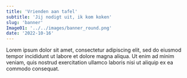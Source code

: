 ```yaml
---
title: 'Vrienden aan tafel'
subtitle: 'Jij nodigt uit, ik kom koken'
slug: 'banner'
Image01: '../../images/banner_round.png'
date: '2022-10-16'
---
```

Lorem ipsum dolor sit amet, consectetur adipiscing elit, sed do eiusmod tempor incididunt ut labore et dolore magna aliqua. Ut enim ad minim veniam, quis nostrud exercitation ullamco laboris nisi ut aliquip ex ea commodo consequat.
